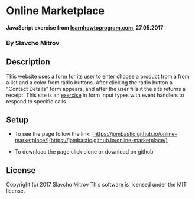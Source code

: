 # Online Marketplace

#### JavaScript exercise from [learnhowtoprogram.com](http://learnhowtoprogram.com), 27.05.2017

### By Slavcho Mitrov

## Description

This website uses a form for its user to enter choose a product from a from a list and a color from radio buttons. After clicking the radio button a "Contact Details" form appears, and after the user fills it the site returns a receipt. This site is an [exercise](https://www.learnhowtoprogram.com/intro-to-programming/javascript-and-jquery-c950c9ce-679c-4678-ab1f-11881b766e22/practice-form-input-types) in form input types with event handlers to respond to specific calls.

## Setup

* To see the page follow the link: [https://jombastic.github.io/online-marketplace/](https://jombastic.github.io/online-marketplace/)

* To download the page click clone or download on github

## License

Copyright (c) 2017 Slavcho Mitrov
This software is licensed under the MIT license.
